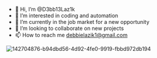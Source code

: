 - 👋 Hi, I’m @D3bb13Laz1k
- 👀 I’m interested in coding and automation
- 🌱 I’m currently in the job market for a new opportunity
- 💞️ I’m looking to collaborate on new projects
- 📫 How to reach me debbielazik1@gmail.com

<!---
D3bb13Laz1k/D3bb13Laz1k is a ✨ special ✨ repository because its `README.md` (this file) appears on your GitHub profile.
You can click the Preview link to take a look at your changes.
--->
![142704876-b94dbd56-4d92-4fe0-9919-fbbd972db194](https://user-images.githubusercontent.com/93411172/142704964-43ffae1e-6914-449d-9e8a-832c57dddeb2.jpg)
